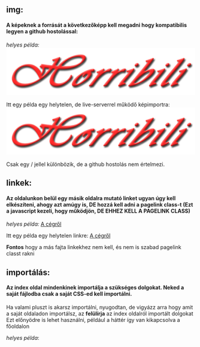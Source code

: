 ## **img**: 
#### A képeknek a forrását a következőképp kell megadni hogy kompatibilis legyen a github hostolással:

*helyes példa:*
<img src="basic_assets/img/logo.png">

Itt egy példa egy helytelen, de live-serverrel működő képimportra:
<img src="/basic_assets/img/logo.png">

Csak egy / jellel különbözik, de a github hostolás nem értelmezi.

## **linkek**: 
#### Az oldalunkon belül egy másik oldalra mutató linket ugyan úgy kell elkészíteni, ahogy azt amúgy is, DE hozzá kell adni a pagelink class-t (Ezt a javascript kezeli, hogy működjön, DE EHHEZ KELL A PAGELINK CLASS)

*helyes példa:*
<a class="pagelink btn" href="company.html">A cégről</a>


Itt egy példa egy helytelen linkre:
<a class="btn" href="company.html">A cégről</a>

**Fontos** hogy a más fajta linkekhez nem kell, és nem is szabad pagelink classt rakni

## **importálás**:
#### Az index oldal mindenkinek importálja a szükséges dolgokat. Neked a saját fájlodba csak a saját CSS-ed kell importálni. 
Ha valami pluszt is akarsz importálni, nyugodtan, de vigyázz arra hogy amit a saját oldaladon importálsz, az **felülírja** az index oldalról importált dolgokat 
Ezt előnyödre is lehet használni, például a háttér így van kikapcsolva a főoldalon

*helyes példa*:
<head>
    <meta charset="UTF-8">
    <meta name="viewport" content="width=device-width, initial-scale=1.0">
    <title>A cégünk</title>
    <!--=============== CSS ===============-->
    <link rel="stylesheet" href="side_assets/company_assets/companystyle.css">
</head>